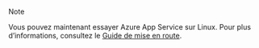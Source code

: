 > [!NOTE]
> Vous pouvez maintenant essayer Azure App Service sur Linux. Pour plus d’informations, consultez le [Guide de mise en route](../articles/app-service/app-service-linux-readme.md).
> 
> 

